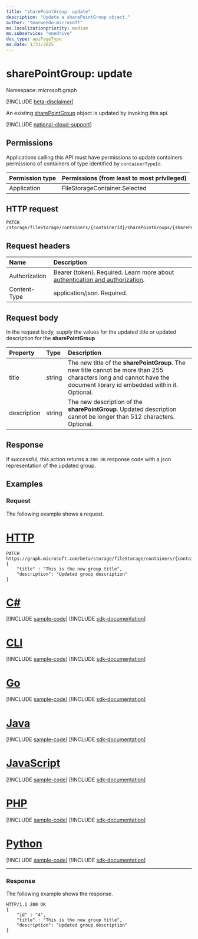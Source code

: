 ```yaml
---
title: "sharePointGroup: update"
description: "Update a sharePointGroup object."
author: "tmarwendo-microsoft"
ms.localizationpriority: medium
ms.subservice: "onedrive"
doc_type: apiPageType
ms.date: 1/31/2025
---
```


# sharePointGroup: update  

Namespace: microsoft.graph

[!INCLUDE [beta-disclaimer](../../includes/beta-disclaimer.md)]

An existing [sharePointGroup](../resources/sharepointgroup.md) object is updated by invoking this api.

[!INCLUDE [national-cloud-support](../../includes/global-us.md)]

## Permissions

Applications calling this API must have permissions to update containers permissions of containers of type identified by `containerTypeId`.

| Permission type                        | Permissions (from least to most privileged) |
| :------------------------------------- | :------------------------------------------ |
| Application                            | FileStorageContainer.Selected               |

## HTTP request

<!-- {
  "blockType": "ignored"
}
-->
``` http
PATCH /storage/fileStorage/containers/{containerId}/sharePointGroups/{sharePointGroupId}
```

## Request headers

|Name|Description|
|:---|:---|
| Authorization | Bearer {token}. Required. Learn more about [authentication and authorization](/graph/auth/auth-concepts).|
| Content-Type  | application/json. Required. |

## Request body
In the request body, supply the values for the updated title or updated description for the **sharePointGroup**

|Property|Type|Description|
|:---|:---|:---|
|title|string|The new title of the **sharePointGroup**. The new title cannot be more than 255 characters long and cannot have the document library id embedded within it. Optional.|
|description|string|The new description of the **sharePointGroup**. Updated description cannot be longer than 512 characters. Optional.|


## Response

If successful, this action returns a `200 OK` response code with a json representation of the updated group.

## Examples

### Request

The following example shows a request.

# [HTTP](#tab/http)
<!-- {
  "blockType": "request",
  "name": "update_sharepointgroup"
}
-->
``` http
PATCH https://graph.microsoft.com/beta/storage/fileStorage/containers/{containerId}/sharePointGroups/{sharePointGroupId}
{
    "title" : "This is the new group title",
    "description": "Updated group description"
}
```

# [C#](#tab/csharp)
[!INCLUDE [sample-code](../includes/snippets/csharp/activate-filestoragecontainer-csharp-snippets.md)]
[!INCLUDE [sdk-documentation](../includes/snippets/snippets-sdk-documentation-link.md)]

# [CLI](#tab/cli)
[!INCLUDE [sample-code](../includes/snippets/cli/activate-filestoragecontainer-cli-snippets.md)]
[!INCLUDE [sdk-documentation](../includes/snippets/snippets-sdk-documentation-link.md)]

# [Go](#tab/go)
[!INCLUDE [sample-code](../includes/snippets/go/activate-filestoragecontainer-go-snippets.md)]
[!INCLUDE [sdk-documentation](../includes/snippets/snippets-sdk-documentation-link.md)]

# [Java](#tab/java)
[!INCLUDE [sample-code](../includes/snippets/java/activate-filestoragecontainer-java-snippets.md)]
[!INCLUDE [sdk-documentation](../includes/snippets/snippets-sdk-documentation-link.md)]

# [JavaScript](#tab/javascript)
[!INCLUDE [sample-code](../includes/snippets/javascript/activate-filestoragecontainer-javascript-snippets.md)]
[!INCLUDE [sdk-documentation](../includes/snippets/snippets-sdk-documentation-link.md)]

# [PHP](#tab/php)
[!INCLUDE [sample-code](../includes/snippets/php/activate-filestoragecontainer-php-snippets.md)]
[!INCLUDE [sdk-documentation](../includes/snippets/snippets-sdk-documentation-link.md)]

# [Python](#tab/python)
[!INCLUDE [sample-code](../includes/snippets/python/activate-filestoragecontainer-python-snippets.md)]
[!INCLUDE [sdk-documentation](../includes/snippets/snippets-sdk-documentation-link.md)]

---

### Response

The following example shows the response.

<!-- {
  "blockType": "response",
  "truncated": true
}
-->
``` http
HTTP/1.1 200 OK
{
    "id" : "4",
    "title" : "This is the new group title",
    "description": "Updated group description"
}
```